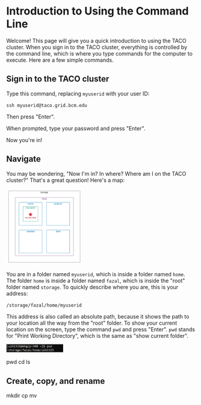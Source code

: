 # Introduction to Using the Command Line

Welcome! This page will give you a quick introduction to using the TACO cluster. When you 
sign in to the TACO cluster, everything is controlled by the command line, which is where 
you type commands for the computer to execute. Here are a few simple commands.


## Sign in to the TACO cluster
Type this command, replacing `myuserid` with your user ID:
```
ssh myuserid@taco.grid.bcm.edu
```
Then press "Enter".

When prompted, type your password and press "Enter".

Now you're in!


## Navigate

You may be wondering, "Now I'm in? In where? Where am I on the TACO cluster?" That's a great 
question! Here's a map:

<img src="img/youarehere.png" width="40%" height="40%">

You are in a folder named `myuserid`, which is inside a folder named `home`. The folder `home` 
is inside a folder named `fazal`, which is inside the "root" folder named `storage`. To quickly 
describe where you are, this is your address:
```
/storage/fazal/home/myuserid
```
This address is also called an absolute path, because it shows the path to your location all the 
way from the "root" folder. To show your current location on the screen, type the command `pwd` and 
press "Enter". `pwd` stands for "Print Working Directory", which is the same as "show current folder".

<img src="img/pwd.png" width="30%" height="30%">


pwd
cd
ls


## Create, copy, and rename

mkdir
cp
mv
